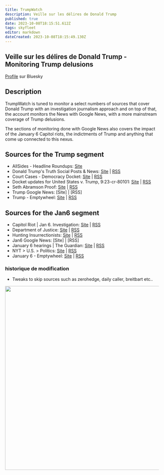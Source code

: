 ```yaml
---
title: TrumpWatch
description: Veille sur les délires de Donald Trump
published: true
date: 2023-10-08T18:15:51.612Z
tags: skyfleet
editor: markdown
dateCreated: 2023-10-08T18:15:49.130Z
---
```


## Veille sur les délires de Donald Trump - Monitoring Trump delusions

[Profile](https://bsky.app/profile/trumpwatch.skyfleet.blue) sur Bluesky

## Description
TrumpWatch is tuned to monitor a select numbers of sources that cover Donald Trump with an investigation journalism approach and on top of that, the account monitors the News with Google News, with a more mainstream coverage of Trump delusions. 

The sections of monitoring done with Google News also covers the impact of the January 6 Capitol riots, the indictments of Trump and anything that come up connected to this nexus. 

## Sources for the Trump segment

- AllSides - Headline Roundups: [Site](https://www.allsides.com/headline-roundups)
- Donald Trump's Truth Social Posts & News: [Site](https://www.reddit.com/r/trumptweets/) | [RSS](https://www.reddit.com/r/trumptweets/.rss)
- Court Cases - Democracy Docket: [Site](https://www.democracydocket.com/cases/) | [RSS](https://www.democracydocket.com/cases/feed/)
- Docket updates for United States v. Trump, 9:23-cr-80101: [Site](https://www.courtlistener.com/) | [RSS](https://www.courtlistener.com/docket/67490070/feed/)
- Seth Abramson Proof: [Site](https://sethabramson.substack.com/) | [RSS](https://sethabramson.substack.com/feed)
- Trump Google News: [Site] | [RSS]
- Trump - Emptywheel: [Site](https://www.emptywheel.net/) | [RSS](https://www.emptywheel.net/search/Trump/feed/rss2/)

## Sources for the Jan6 segment

- Capitol Riot | Jan 6. Investigation: [Site](https://apnews.com/hub/capitol-siege) | [RSS](https://apnews.com/hub/capitol-siege.rss)
- Department of Justice: [Site](https://www.justice.gov/rss/defendants/185846?combine=) | [RSS](https://www.justice.gov/rss/defendants/185846)
- Hunting Insurrectionists: [Site](https://www.youtube.com/channel/UCboWXjhEeWz9QWuDIpVVGYA) | [RSS](https://www.youtube.com/feeds/videos.xml?channel_id=UCboWXjhEeWz9QWuDIpVVGYA)
- Jan6 Google News: [Site] | [RSS]
- January 6 hearings | The Guardian: [Site](https://www.theguardian.com/us-news/jan-6-hearings) | [RSS](https://www.theguardian.com/us-news/jan-6-hearings/rss)
- NYT > U.S. > Politics: [Site](https://www.nytimes.com/news-event/jan-6-committee) | [RSS](https://www.nytimes.com/svc/collections/v1/publish/https://www.nytimes.com/news-event/jan-6-committee/rss.xml)
- January 6 - Emptywheel: [Site](https://www.emptywheel.net/) | [RSS](https://www.emptywheel.net/search/January+6/feed/rss2/)




### historique de modification
- Tweaks to skip sources such as zerohedge, daily caller, breitbart etc..

<img src="https://saskeets.micro.blog/uploads/2023/bafkreibjaseqzhcj2ivefucpzdxd6z2ygylauqftcfi2nbilt6cpfxqbfe.jpg" width="600" height="600" alt="">